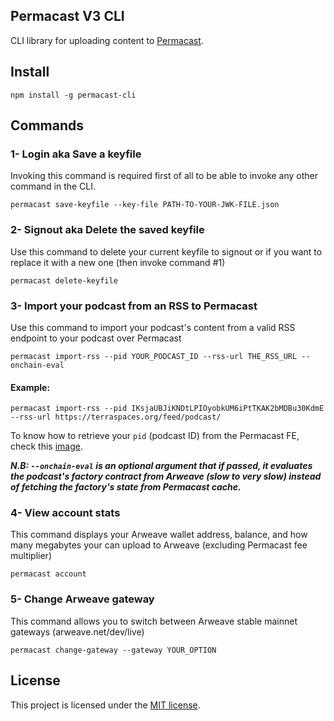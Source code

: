 ## Permacast V3 CLI

CLI library for uploading content to [Permacast](https://permacast.dev).

## Install
```console
npm install -g permacast-cli
```

## Commands

### 1- Login aka Save a keyfile

Invoking this command is required first of all to be able to invoke any other command in the CLI.
```console
permacast save-keyfile --key-file PATH-TO-YOUR-JWK-FILE.json
```

### 2- Signout aka Delete the saved keyfile

Use this command to delete your current keyfile to signout or if you want to replace it with a new one (then invoke command #1)
```console
permacast delete-keyfile
```

### 3- Import your podcast from an RSS to Permacast

Use this command to import your podcast's content from a valid RSS endpoint to your podcast over Permacast

```console
permacast import-rss --pid YOUR_PODCAST_ID --rss-url THE_RSS_URL --onchain-eval
```

#### Example:

```console
permacast import-rss --pid IKsjaUBJiKNDtLPIOyobkUM6iPtTKAK2bMDBu30KdmE --rss-url https://terraspaces.org/feed/podcast/
```

To know how to retrieve your `pid` (podcast ID) from the Permacast FE, check this [image](https://github.com/Parallel-news/permacast-docs/blob/main/img/fid-pid.png).

***N.B: `--onchain-eval`  is an optional argument that if passed, it evaluates the podcast's factory contract from Arweave (slow to very slow) instead of fetching the factory's state from Permacast cache.***

### 4- View account stats

This command displays your Arweave wallet address, balance, and how many megabytes your can upload to Arweave (excluding Permacast fee multiplier)

```console
permacast account
```

### 5- Change Arweave gateway

This command allows you to switch between Arweave stable mainnet gateways (arweave.net/dev/live)

```console
permacast change-gateway --gateway YOUR_OPTION
```

## License
This project is licensed under the [MIT license](./LICENSE).
